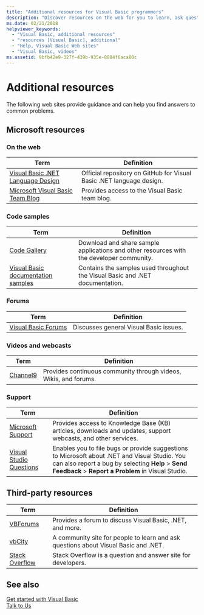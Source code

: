 ```yaml
---
title: "Additional resources for Visual Basic programmers"
description: "Discover resources on the web for you to learn, ask questions and find out more information about Visual Basic."
ms.date: 02/21/2018
helpviewer_keywords: 
  - "Visual Basic, additional resources"
  - "resources [Visual Basic], additional"
  - "Help, Visual Basic Web sites"
  - "Visual Basic, videos"
ms.assetid: 9bfb42e9-327f-439b-935e-8884f6aca80c
---
```

# Additional resources

The following web sites provide guidance and can help you find answers to common problems.

## Microsoft resources

### On the web

|Term|Definition|
|----------|----------------|
|[Visual Basic .NET Language Design](https://github.com/dotnet/vblang)|Official repository on GitHub for Visual Basic .NET language design.|
|[Microsoft Visual Basic Team Blog](https://blogs.msdn.microsoft.com/vbteam/)|Provides access to the Visual Basic team blog.|

### Code samples

|Term|Definition|
|----------|----------------|
|[Code Gallery](https://code.msdn.microsoft.com/site/search?f%5B0%5D.Type=ProgrammingLanguage&f%5B0%5D.Value=VB&f%5B0%5D.Text=VB.NET)|Download and share sample applications and other resources with the developer community.|
|[Visual Basic documentation samples](https://github.com/dotnet/samples/tree/master/snippets/visualbasic)|Contains the samples used throughout the Visual Basic and .NET documentation.|

### Forums

|Term|Definition|
|----------|----------------|
|[Visual Basic Forums](https://social.msdn.microsoft.com/Forums/vstudio/en-US/home?forum=vbgeneral)|Discusses general Visual Basic issues.|

### Videos and webcasts

|Term|Definition|
|----------|----------------|
|[Channel9](https://channel9.msdn.com/)|Provides continuous community through videos, Wikis, and forums.|

### Support

|Term|Definition|
|----------|----------------|
|[Microsoft Support](https://support.microsoft.com)|Provides access to Knowledge Base (KB) articles, downloads and updates, support webcasts, and other services.|
|[Visual Studio Questions](https://developercommunity.visualstudio.com)|Enables you to file bugs or provide suggestions to Microsoft about .NET and Visual Studio. You can also report a bug by selecting **Help** > **Send Feedback** > **Report a Problem** in Visual Studio.|

## Third-party resources

|Term|Definition|
|----------|----------------|
|[VBForums](http://www.vbforums.com/)|Provides a forum to discuss Visual Basic, .NET, and more.|
|[vbCity](http://vbcity.com/)|A community site for people to learn and ask questions about Visual Basic and .NET.|
|[Stack Overflow](https://stackoverflow.com/questions/tagged/vb.net)|Stack Overflow is a question and answer site for developers.|

## See also

[Get started with Visual Basic](../../visual-basic/getting-started/index.md)  
[Talk to Us](/visualstudio/ide/talk-to-us)  
